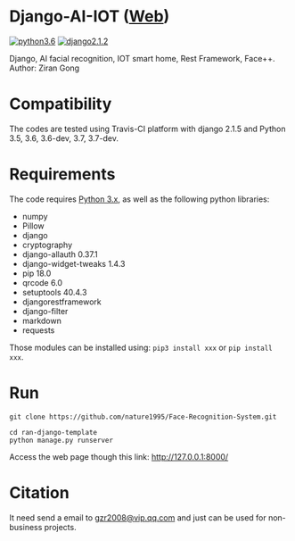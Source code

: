 
# Django-AI-IOT (<a href="http://ranxiaolang.com/" target="_blank">Web</a>)
[![python3.6](https://img.shields.io/badge/python-3.6-brightgreen.svg)]()
[![django2.1.2](https://img.shields.io/badge/django-2.1.2-orange.svg)]()

Django, AI facial recognition, IOT smart home, Rest Framework, Face++. Author: Ziran Gong

# Compatibility
The codes are tested using Travis-CI platform with django 2.1.5 and Python 3.5, 3.6, 3.6-dev, 3.7, 3.7-dev.

# Requirements
The code requires [Python 3.x](https://www.python.org/download/releases/3.6/), as well as the following python libraries: 

* numpy
* Pillow
* django
* cryptography
* django-allauth  0.37.1
* django-widget-tweaks  1.4.3
* pip  18.0
* qrcode  6.0
* setuptools  40.4.3
* djangorestframework
* django-filter
* markdown
* requests

Those modules can be installed using: `pip3 install xxx` or `pip install xxx`.

# Run
```
git clone https://github.com/nature1995/Face-Recognition-System.git
```
```
cd ran-django-template
python manage.py runserver
```
Access the web page though this link: http://127.0.0.1:8000/

# Citation

It need send a email to gzr2008@vip.qq.com and just can be used for non-business projects.

 
